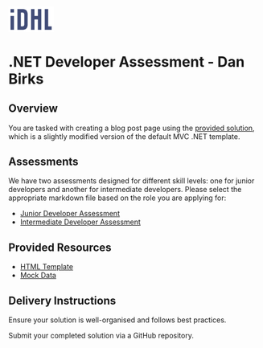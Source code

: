 ﻿<img src="./images/iDHL-DarkBlue.svg" alt="IDHL Logo" title="IDHL" width="90">

# .NET Developer Assessment - Dan Birks

## Overview

You are tasked with creating a blog post page using the [provided solution](./DeveloperAssessment.sln), which is a slightly modified version of the default MVC .NET template.

## Assessments

We have two assessments designed for different skill levels: one for junior developers and another for intermediate developers. Please select the appropriate markdown file based on the role you are applying for:

- [Junior Developer Assessment](./docs/JuniorDevAssessment.md)
- [Intermediate Developer Assessment](./docs/IntermediateDevAssessment.md)

## Provided Resources

- [HTML Template](./assets/template.html)
- [Mock Data](./assets/Blog-Posts.json)

## Delivery Instructions

Ensure your solution is well-organised and follows best practices.

Submit your completed solution via a GitHub repository.